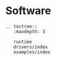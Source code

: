# Software

```{eval-rst}
.. toctree::
   :maxdepth: 3

   runtime
   drivers/index
   examples/index
```
